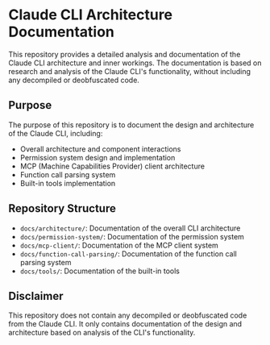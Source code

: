# Claude CLI Architecture Documentation

This repository provides a detailed analysis and documentation of the Claude CLI architecture and inner workings. The documentation is based on research and analysis of the Claude CLI's functionality, without including any decompiled or deobfuscated code.

## Purpose

The purpose of this repository is to document the design and architecture of the Claude CLI, including:

- Overall architecture and component interactions
- Permission system design and implementation
- MCP (Machine Capabilities Provider) client architecture
- Function call parsing system
- Built-in tools implementation

## Repository Structure

- `docs/architecture/`: Documentation of the overall CLI architecture
- `docs/permission-system/`: Documentation of the permission system
- `docs/mcp-client/`: Documentation of the MCP client system
- `docs/function-call-parsing/`: Documentation of the function call parsing system
- `docs/tools/`: Documentation of the built-in tools

## Disclaimer

This repository does not contain any decompiled or deobfuscated code from the Claude CLI. It only contains documentation of the design and architecture based on analysis of the CLI's functionality.